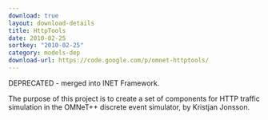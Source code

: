 ```yaml
---
download: true
layout: download-details
title: HttpTools
date: 2010-02-25
sortkey: "2010-02-25"
category: models-dep
download-url: https://code.google.com/p/omnet-httptools/
---
```


DEPRECATED - merged into INET Framework.

The purpose of this project is to create a set of components for HTTP traffic
simulation in the OMNeT++ discrete event simulator, by Kristjan Jonsson.

